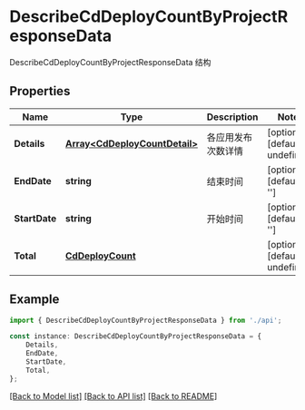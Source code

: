 # DescribeCdDeployCountByProjectResponseData

DescribeCdDeployCountByProjectResponseData 结构

## Properties

Name | Type | Description | Notes
------------ | ------------- | ------------- | -------------
**Details** | [**Array&lt;CdDeployCountDetail&gt;**](CdDeployCountDetail.md) | 各应用发布次数详情 | [optional] [default to undefined]
**EndDate** | **string** | 结束时间 | [optional] [default to '']
**StartDate** | **string** | 开始时间 | [optional] [default to '']
**Total** | [**CdDeployCount**](CdDeployCount.md) |  | [optional] [default to undefined]

## Example

```typescript
import { DescribeCdDeployCountByProjectResponseData } from './api';

const instance: DescribeCdDeployCountByProjectResponseData = {
    Details,
    EndDate,
    StartDate,
    Total,
};
```

[[Back to Model list]](../README.md#documentation-for-models) [[Back to API list]](../README.md#documentation-for-api-endpoints) [[Back to README]](../README.md)
